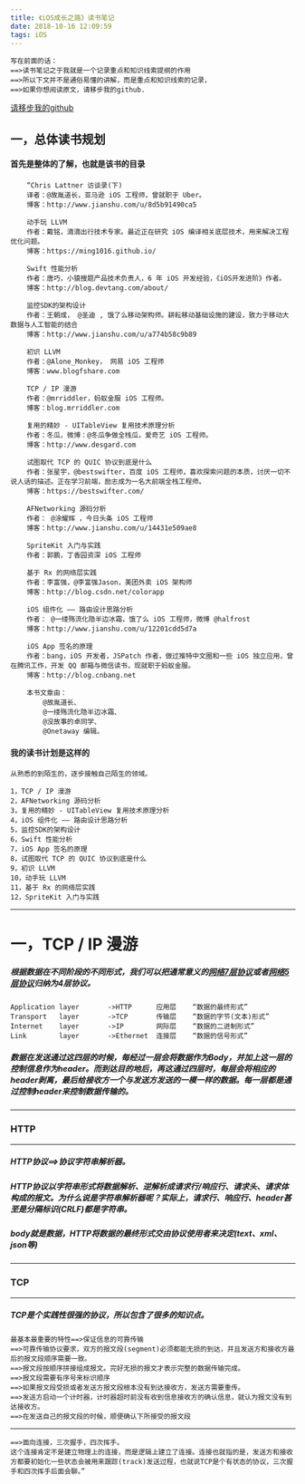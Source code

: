 ```yaml
---
title: 《iOS成长之路》读书笔记
date: 2018-10-16 12:09:59
tags: iOS
---
```

    写在前面的话：
    ==>读书笔记之于我就是一个记录重点和知识线索提纲的作用
    ==>所以下文并不是通俗易懂的讲解，而是重点和知识线索的记录，
    ==>如果你想阅读原文，请移步我的github.
[请移步我的github](https://github.com/ligs-TPDY/E-Book)

## 一，总体读书规划
#### 首先是整体的了解，也就是该书的目录
    
        “Chris Lattner 访谈录(下)
        译者：@故胤道长，亚马逊 iOS 工程师，曾就职于 Uber。
        博客：http://www.jianshu.com/u/8d5b91490ca5

        动手玩 LLVM
        作者：戴铭，滴滴出行技术专家。最近正在研究 iOS 编译相关底层技术，用来解决工程优化问题。
        博客：https://ming1016.github.io/

        Swift 性能分析
        作者：唐巧，小猿搜题产品技术负责人，6 年 iOS 开发经验，《iOS开发进阶》作者。
        博客：http://blog.devtang.com/about/

        监控SDK的架构设计
        作者：王朝成， @圣迪 , 饿了么移动架构师。耕耘移动基础设施的建设，致力于移动大数据与人工智能的结合
        博客：http://www.jianshu.com/u/a774b58c9b89

        初识 LLVM
        作者：@Alone_Monkey， 网易 iOS 工程师
        博客：www.blogfshare.com

        TCP / IP 漫游
        作者：@mrriddler，蚂蚁金服 iOS 工程师。
        博客：blog.mrriddler.com

        复用的精妙 - UITableView 复用技术原理分析
        作者：冬瓜，微博：@冬瓜争做全栈瓜，爱奇艺 iOS 工程师。
        博客：http://www.desgard.com

        试图取代 TCP 的 QUIC 协议到底是什么
        作者：张星宇，@bestswifter，百度 iOS 工程师，喜欢探索问题的本质，讨厌一切不说人话的描述。正在学习前端，励志成为一名大前端全栈工程师。
        博客：https://bestswifter.com/

        AFNetworking 源码分析
        作者： @涂耀辉 ，今日头条 iOS 工程师
        博客：http://www.jianshu.com/u/14431e509ae8

        SpriteKit 入门与实践
        作者：郭鹏，丁香园资深 iOS 工程师
        
        基于 Rx 的网络层实践
        作者：李富强，@李富强Jason，美团外卖 iOS 架构师 
        博客：http://blog.csdn.net/colorapp

        iOS 组件化 —— 路由设计思路分析
        作者： @一缕殇流化隐半边冰霜，饿了么 iOS 工程师，微博 @halfrost
        博客：http://www.jianshu.com/u/12201cdd5d7a
        
        iOS App 签名的原理
        作者：bang，iOS 开发者，JSPatch 作者，做过推特中文圈和一些 iOS 独立应用，曾在腾讯工作，开发 QQ 邮箱与微信读书，现就职于蚂蚁金服。
        博客：http://blog.cnbang.net
        
        本书文章由： 
            @故胤道长、
            @一缕殇流化隐半边冰霜、
            @没故事的卓同学、
            @Onetaway 编辑。
#### 我的读书计划是这样的
    从熟悉的到陌生的，逐步接触自己陌生的领域。
    
    1，TCP / IP 漫游
    2，AFNetworking 源码分析
    3，复用的精妙 - UITableView 复用技术原理分析
    4，iOS 组件化 —— 路由设计思路分析
    5，监控SDK的架构设计
    6，Swift 性能分析
    7，iOS App 签名的原理
    8，试图取代 TCP 的 QUIC 协议到底是什么
    9，初识 LLVM
    10，动手玩 LLVM
    11，基于 Rx 的网络层实践
    12，SpriteKit 入门与实践
-----

# 一，TCP / IP 漫游
##### 根据数据在不同阶段的不同形式，我们可以把通常意义的[网络7层协议](https://baike.baidu.com/item/网络七层协议/6056879)或者[网络5层协议](https://baike.baidu.com/item/五层因特网协议栈/8353884?fr=aladdin)归纳为4层协议。
    Application layer       ->HTTP      应用层    “数据的最终形式”
    Transport   layer       ->TCP       传输层    “数据的字节(文本)形式”
    Internet    layer       ->IP        网际层    “数据的二进制形式”
    Link        layer       ->Ethernet  连接层    “数据的信号形式”
##### 数据在发送通过这四层的时候，每经过一层会将数据作为Body，并加上这一层的控制信息作为header。而到达目的地后，再这通过四层时，每层会将相应的header剥离，最后给接收方一个与发送方发送的一模一样的数据。每一层都是通过控制header来控制数据传输的。
---
### HTTP
---
##### HTTP协议==>协议字符串解析器。
##### HTTP协议以字符串形式将数据解析、逆解析成请求行/响应行、请求头、请求体构成的报文。为什么说是字符串解析器呢？实际上，请求行、响应行、header甚至是分隔标识(CRLF)都是字符串。
##### body就是数据，HTTP将数据的最终形式交由协议使用者来决定(text、xml、json等)
---
### TCP
---
##### TCP是个实践性很强的协议，所以包含了很多的知识点。
    最基本最重要的特性==>保证信息的可靠传输
    ==>可靠传输协议要求，双方的报文段(segment)必须都能无损的到达，并且发送方和接收方最后的报文段顺序需要一致。
    ==>报文段按顺序拼接组成报文。完好无损的报文才表示完整的数据传输完成。
    ==>报文段需要有序号来标识顺序
    ==>如果报文段受损或者发送方报文段根本没有到达接收方，发送方需要重传。
    ==>发送方启动一个计时器，计时器超时前没有收到信息接收方的确认信息，就认为报文没有到达接收方。
    ==>在发送自己的报文段的时候，顺便确认下所接受的报文段 
---
    ==>面向连接，三次握手，四次挥手。
    这个连接肯定不是建立物理上的连接，而是逻辑上建立了连接。连接也就指的是，发送方和接收方都要初始化一些状态会被用来跟踪(track)发送过程，也就说TCP是个有状态的协议，三次握手和四次挥手后面会聊。”

